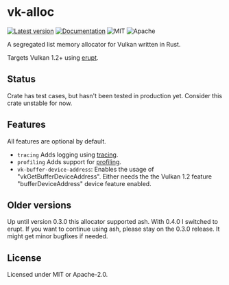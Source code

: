 # vk-alloc

[![Latest version](https://img.shields.io/crates/v/vk-alloc.svg)](https://crates.io/crates/vk-alloc)
[![Documentation](https://docs.rs/vk-alloc/badge.svg)](https://docs.rs/vk-alloc)
![MIT](https://img.shields.io/badge/license-MIT-blue.svg)
![Apache](https://img.shields.io/badge/license-Apache-blue.svg)

A segregated list memory allocator for Vulkan written in Rust.

Targets Vulkan 1.2+ using [erupt](https://gitlab.com/Friz64/erupt).

## Status

Crate has test cases, but hasn't been tested in production yet. Consider this crate unstable for now.

## Features

All features are optional by default.

* `tracing` Adds logging using [tracing](https://github.com/tokio-rs/tracing).
* `profiling` Adds support for [profiling](https://github.com/aclysma/profiling).
* `vk-buffer-device-address`: Enables the usage of "vkGetBufferDeviceAddress". Either needs the the
  Vulkan 1.2 feature "bufferDeviceAddress" device feature enabled.

## Older versions

Up until version 0.3.0 this allocator supported ash. With 0.4.0 I switched to erupt. If you want to
continue using ash, please stay on the 0.3.0 release. It might get minor bugfixes if needed.

## License

Licensed under MIT or Apache-2.0.
